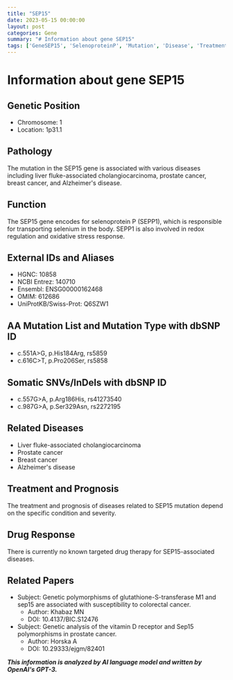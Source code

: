 ```yaml
---
title: "SEP15"
date: 2023-05-15 00:00:00
layout: post
categories: Gene
summary: "# Information about gene SEP15"
tags: ['GeneSEP15', 'SelenoproteinP', 'Mutation', 'Disease', 'Treatment', 'Prognosis', 'DrugResponse', 'GeneticAnalysis']
---
```


# Information about gene SEP15

## Genetic Position
- Chromosome: 1
- Location: 1p31.1

## Pathology
The mutation in the SEP15 gene is associated with various diseases including liver fluke-associated cholangiocarcinoma, prostate cancer, breast cancer, and Alzheimer's disease.

## Function
The SEP15 gene encodes for selenoprotein P (SEPP1), which is responsible for transporting selenium in the body. SEPP1 is also involved in redox regulation and oxidative stress response.

## External IDs and Aliases
- HGNC: 10858
- NCBI Entrez: 140710
- Ensembl: ENSG00000162468
- OMIM: 612686
- UniProtKB/Swiss-Prot: Q6SZW1

## AA Mutation List and Mutation Type with dbSNP ID
- c.551A>G, p.His184Arg, rs5859
- c.616C>T, p.Pro206Ser, rs5858

## Somatic SNVs/InDels with dbSNP ID
- c.557G>A, p.Arg186His, rs41273540
- c.987G>A, p.Ser329Asn, rs2272195

## Related Diseases
- Liver fluke-associated cholangiocarcinoma
- Prostate cancer
- Breast cancer
- Alzheimer's disease

## Treatment and Prognosis
The treatment and prognosis of diseases related to SEP15 mutation depend on the specific condition and severity.

## Drug Response
There is currently no known targeted drug therapy for SEP15-associated diseases.

## Related Papers
- Subject: Genetic polymorphisms of glutathione-S-transferase M1 and sep15 are associated with susceptibility to colorectal cancer.
  - Author: Khabaz MN
  - DOI: 10.4137/BIC.S12476
- Subject: Genetic analysis of the vitamin D receptor and Sep15 polymorphisms in prostate cancer.
  - Author: Horska A
  - DOI: 10.29333/ejgm/82401

**_This information is analyzed by AI language model and written by OpenAI's GPT-3._**
